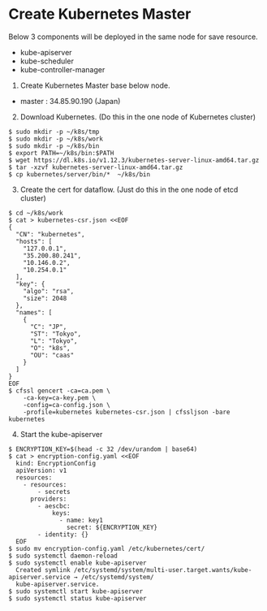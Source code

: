 # Create Kubernetes Master

Below 3 components will be deployed in the same node for save resource.
+ kube-apiserver
+ kube-scheduler
+ kube-controller-manager

1. Create Kubernetes Master base below node.
+ master : 34.85.90.190 (Japan)

2. Download Kubernetes. (Do this in the one node of Kubernetes cluster)
```
$ sudo mkdir -p ~/k8s/tmp
$ sudo mkdir -p ~/k8s/work
$ sudo mkdir -p ~/k8s/bin
$ export PATH=~/k8s/bin:$PATH
$ wget https://dl.k8s.io/v1.12.3/kubernetes-server-linux-amd64.tar.gz
$ tar -xzvf kubernetes-server-linux-amd64.tar.gz
$ cp kubernetes/server/bin/*  ~/k8s/bin
```

3. Create the cert for dataflow. (Just do this in the one node of etcd cluster)
```
$ cd ~/k8s/work
$ cat > kubernetes-csr.json <<EOF
{
  "CN": "kubernetes",
  "hosts": [
    "127.0.0.1",
    "35.200.80.241",
    "10.146.0.2",
    "10.254.0.1"
  ],
  "key": {
    "algo": "rsa",
    "size": 2048
  },
  "names": [
    {
      "C": "JP",
      "ST": "Tokyo",
      "L": "Tokyo",
      "O": "k8s",
      "OU": "caas"
    }
  ]
}
EOF
$ cfssl gencert -ca=ca.pem \
    -ca-key=ca-key.pem \
    -config=ca-config.json \
    -profile=kubernetes kubernetes-csr.json | cfssljson -bare kubernetes
```

4. Start the kube-apiserver
```
$ ENCRYPTION_KEY=$(head -c 32 /dev/urandom | base64)
$ cat > encryption-config.yaml <<EOF
  kind: EncryptionConfig
  apiVersion: v1
  resources:
    - resources:
        - secrets
      providers:
        - aescbc:
            keys:
              - name: key1
                secret: ${ENCRYPTION_KEY}
        - identity: {}
  EOF
$ sudo mv encryption-config.yaml /etc/kubernetes/cert/
$ sudo systemctl daemon-reload
$ sudo systemctl enable kube-apiserver
  Created symlink /etc/systemd/system/multi-user.target.wants/kube-apiserver.service → /etc/systemd/system/
  kube-apiserver.service.
$ sudo systemctl start kube-apiserver
$ sudo systemctl status kube-apiserver
```
